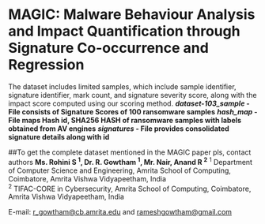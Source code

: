 # MAGIC: Malware Behaviour Analysis and Impact Quantification through Signature Co-occurrence and Regression

The dataset includes limited samples, which include sample identifier, signature identifier, mark count, and signature severity score, along with the impact score computed using our scoring method.
**_dataset-103_sample_ - File consists of Signature Scores of 100 ransomware samples**
**_hash_map_ - File maps Hash id, SHA256 HASH of ransomware samples with labels obtained from AV engines** 
**_signatures_ - File provides consolidated signature details along with id**

##To get the complete dataset mentioned in the MAGIC paper pls, contact authors
**Ms. Rohini S <sup>1</sup>, Dr. R. Gowtham <sup>1</sup>, Mr. Nair, Anand R <sup>2</sup>**
<sup>1</sup> Department of Computer Science and Engineering, Amrita School of Computing, Coimbatore, Amrita Vishwa Vidyapeetham, India	 
<sup>2</sup> TIFAC-CORE in Cybersecurity, Amrita School of Computing, Coimbatore, Amrita Vishwa Vidyapeetham, India	 

E-mail: r_gowtham@cb.amrita.edu and rameshgowtham@gmail.com
